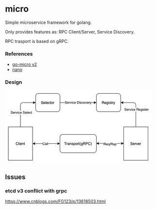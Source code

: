 # micro

Simple microservice framework for golang. 

Only provides features as: RPC Client/Server, Service Discovery.

RPC trasport is based on gRPC.

### References

* [go-micro v2](https://github.com/asim/go-micro)
* [nano](https://github.com/lonng/nano)


### Design
![Design](doc/design.png)


## Issues

### etcd v3 conflict with grpc
https://www.cnblogs.com/FG123/p/13618503.html